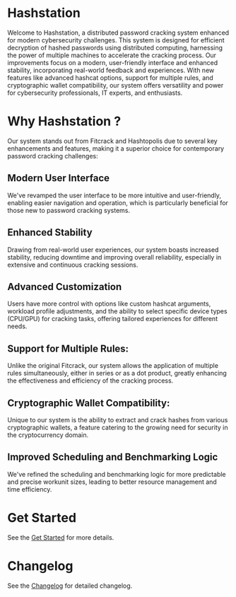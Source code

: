 
# Hashstation

Welcome to Hashstation, a distributed password cracking system enhanced for modern cybersecurity challenges. This system is designed for efficient decryption of hashed passwords using distributed computing, harnessing the power of multiple machines to accelerate the cracking process. Our improvements focus on a modern, user-friendly interface and enhanced stability, incorporating real-world feedback and experiences. With new features like advanced hashcat options, support for multiple rules, and cryptographic wallet compatibility, our system offers versatility and power for cybersecurity professionals, IT experts, and enthusiasts. 

# Why Hashstation ?

Our system stands out from Fitcrack and Hashtopolis due to several key enhancements and features, making it a superior choice for contemporary password cracking challenges:

## Modern User Interface

We've revamped the user interface to be more intuitive and user-friendly, enabling easier navigation and operation, which is particularly beneficial for those new to password cracking systems.

## Enhanced Stability

Drawing from real-world user experiences, our system boasts increased stability, reducing downtime and improving overall reliability, especially in extensive and continuous cracking sessions.

## Advanced Customization

Users have more control with options like custom hashcat arguments, workload profile adjustments, and the ability to select specific device types (CPU/GPU) for cracking tasks, offering tailored experiences for different needs.

## Support for Multiple Rules: 

Unlike the original Fitcrack, our system allows the application of multiple rules simultaneously, either in series or as a dot product, greatly enhancing the effectiveness and efficiency of the cracking process.

## Cryptographic Wallet Compatibility: 

Unique to our system is the ability to extract and crack hashes from various cryptographic wallets, a feature catering to the growing need for security in the cryptocurrency domain.

## Improved Scheduling and Benchmarking Logic

We've refined the scheduling and benchmarking logic for more predictable and precise workunit sizes, leading to better resource management and time efficiency.


# Get Started

See the [Get Started](GET_STARTED.md) for more details.

# Changelog

See the [Changelog](CHANGELOG.md) for detailed changelog.